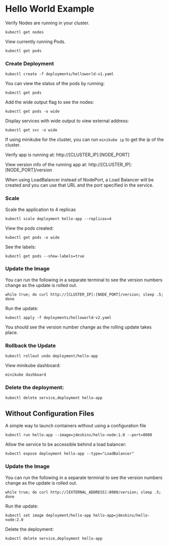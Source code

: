 # Hello World Example


Verify Nodes are running in your cluster.
```
kubectl get nodes
```

View currently running Pods.
```
kubectl get pods
```


### Create Deployment

```
kubectl create -f deployments/helloworld-v1.yaml
```

You can view the status of the pods by running:
```
kubectl get pods
```

Add the wide output flag to see the nodes:
```
kubectl get pods -o wide
```

Display services with wide output to view external address:
```
kubectl get svc -o wide
```

If using minikube for the cluster, you can run `minikube ip` to get the ip of the cluster.

Verify app is running at:  http://[CLUSTER_IP]:[NODE_PORT]

View version info of the running app at: http://[CLUSTER_IP]:[NODE_PORT]/version

When using LoadBalancer instead of NodePort, a Load Balancer will be created and you can
use that URL and the port specified in the service.

### Scale

Scale the application to 4 replicas
```
kubectl scale deployment hello-app --replicas=4
```

View the pods created:
```
kubectl get pods -o wide
```

See the labels:
```
kubectl get pods --show-labels=true
```

### Update the Image

You can run the following in a separate terminal to see the version numbers change as the update is rolled out.
```
while true; do curl http://[CLUSTER_IP]:[NODE_PORT]/version; sleep .5; done
```

Run the update:
```
kubectl apply -f deployments/helloworld-v2.yaml
```

You should see the version number change as the rolling update takes place.

### Rollback the Update
```
kubectl rollout undo deployment/hello-app
```

View minikube dashboard:
```
minikube dashboard
```

### Delete the deployment:
```
kubectl delete service,deployment hello-app
```


## Without Configuration Files
A simple way to launch containers without using a configuration file
```
kubectl run hello-app --image=jdeskins/hello-node:1.0 --port=8080
```

Allow the service to be accessible behind a load balancer:
```
kubectl expose deployment hello-app --type="LoadBalancer"
```


### Update the Image

You can run the following in a separate terminal to see the version numbers change as the update is rolled out.
```
while true; do curl http://[EXTERNAL_ADDRESS]:8080/version; sleep .5; done
```

Run the update:
```
kubectl set image deployment/hello-app hello-app=jdeskins/hello-node:2.0
```

Delete the deployment:
```
kubectl delete service,deployment hello-app
```
